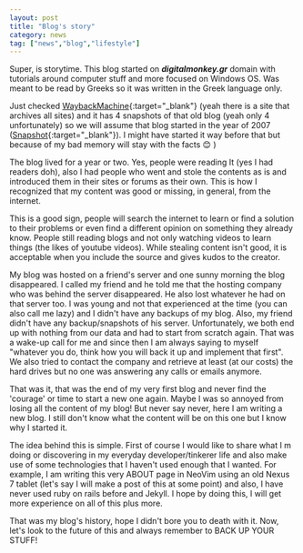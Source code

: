 ```yaml
---
layout: post
title: "Blog's story"
category: news
tag: ["news","blog","lifestyle"]
---
```


Super, is storytime. This blog started on ***digitalmonkey.gr*** domain with tutorials around computer stuff and more focused on Windows OS. Was meant to be read by Greeks so it was written in the Greek language only.

Just checked [WaybackMachine](https://archive.org){:target="_blank"} (yeah there is a site that archives all sites) and it has 4 snapshots of that old blog (yeah only 4 unfortunately) so we will assume that blog started in the year of 2007 ([Snapshot](https://web.archive.org/web/20071027092230/http://www.digitalmonkey.gr/){:target="_blank"}). I might have started it way before that but because of my bad memory will stay with the facts :blush:
)

The blog lived for a year or two. Yes, people were reading It (yes I had readers doh), also I had people who went and stole the contents as is and introduced them in their sites or forums as their own. This is how I recognized that my content was good or missing, in general, from the internet.

This is a good sign, people will search the internet to learn or find a solution to their problems or even find a different opinion on something they already know. People still reading blogs and not only watching videos to learn things (the likes of youtube videos). While stealing content isn't good, it is acceptable when you include the source and gives kudos to the creator.

My blog was hosted on a friend's server and one sunny morning the blog disappeared. I called my friend and he told me that the hosting company who was behind the server disappeared. He also lost whatever he had on that server too. I was young and not that experienced at the time (you can also call me lazy) and I didn't have any backups of my blog. Also, my friend didn't have any backup/snapshots of his server. Unfortunately, we both end up with nothing from our data and had to start from scratch again. That was a wake-up call for me and since then I am always saying to myself "whatever you do, think how you will back it up and implement that first". We also tried to contact the company and retrieve at least (at our costs) the hard drives but no one was answering any calls or emails anymore.

That was it, that was the end of my very first blog and never find the 'courage' or time to start a new one again. Maybe I was so annoyed from losing all the content of my blog! But never say never, here I am writing a new blog. I still don't know what the content will be on this one but I know why I started it.

The idea behind this is simple. First of course I would like to share what I m doing or discovering in my everyday developer/tinkerer life and also make use of some technologies that I haven't used enough that I wanted. For example, I am writing this very ABOUT page in NeoVim using an old Nexus 7 tablet (let's say I will make a post of this at some point) and also, I have never used ruby on rails before and Jekyll. I hope by doing this, I will get more experience on all of this plus more.

That was my blog's history, hope I didn't bore you to death with it. Now, let's look to the future of this and always remember to BACK UP YOUR STUFF!
